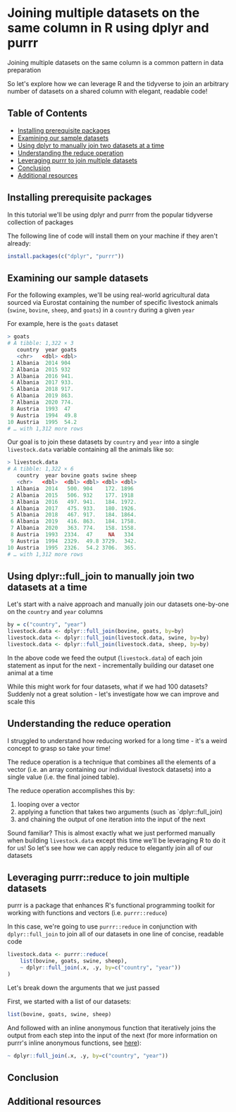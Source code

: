 # Joining multiple datasets on the same column in R using dplyr and purrr

Joining multiple datasets on the same column is a common pattern in data preparation

So let's explore how we can leverage R and the tidyverse to join an arbitrary number of datasets on a shared column with elegant, readable code!

## Table of Contents 
- [Installing prerequisite packages](#installing-prerequisite-packages)
- [Examining our sample datasets](#examining-our-sample-datasets)
- [Using dplyr to manually join two datasets at a time](#using-dplyr)
- [Understanding the reduce operation](#understanding-the-reduce-operation)
- [Leveraging purrr to join multiple datasets](#leveraging-purrr-reduce)
- [Conclusion](#conclusion)
- [Additional resources](#additional-resources)

## Installing prerequisite packages
<a src="#installing-prerequisite-packages"></a>

In this tutorial we'll be using dplyr and purrr from the popular tidyverse collection of packages

The following line of code will install them on your machine if they aren't already:

```R
install.packages(c("dplyr", "purrr"))
```

## Examining our sample datasets
<a src="#examining-our-sample-datasets"></a>

For the following examples, we'll be using real-world agricultural data sourced via Eurostat containing the number of specific livestock animals (`swine`, `bovine`, `sheep`, and `goats`) in a `country` during a given `year`

For example, here is the `goats` dataset
```R
> goats
# A tibble: 1,322 × 3
   country  year goats
   <chr>   <dbl> <dbl>
 1 Albania  2014 904
 2 Albania  2015 932
 3 Albania  2016 941.
 4 Albania  2017 933.
 5 Albania  2018 917.
 6 Albania  2019 863.
 7 Albania  2020 774.
 8 Austria  1993  47
 9 Austria  1994  49.8
10 Austria  1995  54.2
# … with 1,312 more rows
```

Our goal is to join these datasets by `country` and `year` into a single `livestock.data` variable containing all the animals like so:

```R
> livestock.data
# A tibble: 1,322 × 6
   country  year bovine goats swine sheep
   <chr>   <dbl>  <dbl> <dbl> <dbl> <dbl>
 1 Albania  2014   500. 904    172. 1896
 2 Albania  2015   506. 932    177. 1918
 3 Albania  2016   497. 941.   184. 1972.
 4 Albania  2017   475. 933.   180. 1926.
 5 Albania  2018   467. 917.   184. 1864.
 6 Albania  2019   416. 863.   184. 1758.
 7 Albania  2020   363. 774.   158. 1558.
 8 Austria  1993  2334.  47     NA   334
 9 Austria  1994  2329.  49.8 3729.  342.
10 Austria  1995  2326.  54.2 3706.  365.
# … with 1,312 more rows
```

## Using dplyr::full_join to manually join two datasets at a time
<a src="#using-dplyr"></a>

Let's start with a naive approach and manually join our datasets one-by-one on the `country` and `year` columns

```R
by = c("country", "year")
livestock.data <- dplyr::full_join(bovine, goats, by=by)
livestock.data <- dplyr::full_join(livestock.data, swine, by=by)
livestock.data <- dplyr::full_join(livestock.data, sheep, by=by)
```

In the above code we feed the output (`livestock.data`) of each join statement as input for the next - incrementally building our dataset one animal at a time

While this might work for four datasets, what if we had 100 datasets? Suddenly not a great solution - let's investigate how we can improve and scale this

## Understanding the reduce operation
<a src="#understanding-the-reduce-operation"></a>

I struggled to understand how reducing worked for a long time - it's a weird concept to grasp so take your time! 

The reduce operation is a technique that combines all the elements of a vector (i.e. an array containing our individual livestock datasets) into a single value (i.e. the final joined table).   

The reduce operation accomplishes this by:
1. looping over a vector
2. applying a function that takes two arguments (such as `dplyr::full_join) 
3. and chaining the output of one iteration into the input of the next

Sound familiar? This is almost exactly what we just performed manually when building `livestock.data` except this time we'll be leveraging R to do it for us! So let's see how we can apply reduce to elegantly join all of our datasets

## Leveraging purrr::reduce to join multiple datasets
<a src="#leveraging-purrr-reduce"></a>

purrr is a package that enhances R's functional programming toolkit for working with functions and vectors (i.e. `purrr::reduce`)

In this case, we're going to use `purrr::reduce` in conjunction with `dplyr::full_join` to join all of our datasets in one line of concise, readable code

```R
livestock.data <- purrr::reduce(
    list(bovine, goats, swine, sheep),
    ~ dplyr::full_join(.x, .y, by=c("country", "year"))
)
```

Let's break down the arguments that we just passed

First, we started with a list of our datasets:

```R
list(bovine, goats, swine, sheep)
```

And followed with an inline anonymous function that iteratively joins the output from each step into the input of the next (for more information on purrr's inline anonymous functions, see [here](https://adv-r.hadley.nz/functionals.html#purrr-shortcuts)):


```R
~ dplyr::full_join(.x, .y, by=c("country", "year"))
```

## Conclusion
<a src="#conclusion"></a>

## Additional resources
<a src="#additional-resources"></a>

